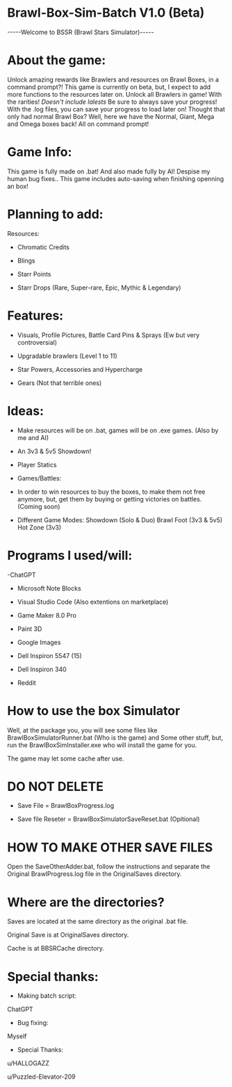 # Brawl-Box-Sim-Batch V1.0 (Beta)

-----Welcome to BSSR (Brawl Stars Simulator)-----

# About the game:

Unlock amazing rewards like Brawlers and resources on Brawl Boxes, in a command prompt?!
This game is currently on beta, but, I expect to add more functions to the resources later on.
Unlock all Brawlers in game! With the rarities! *Doesn't include lalests*
Be sure to always save your progress! With the .log files, you can save your progress to load later on!
Thought that only had normal Brawl Box? Well, here we have the Normal, Giant, Mega and Omega boxes back! All on command prompt!

# Game Info:
This game is fully made on .bat!
And also made fully by AI! Despise my human bug fixes..
This game includes auto-saving when finishing openning an box! 

# Planning to add:

Resources:

- Chromatic Credits

- Blings

- Starr Points

- Starr Drops (Rare, Super-rare, Epic, Mythic & Legendary)

# Features:

- Visuals, Profile Pictures, Battle Card Pins & Sprays (Ew but very controversial)

- Upgradable brawlers (Level 1 to 11)

- Star Powers, Accessories and Hypercharge

- Gears (Not that terrible ones)

# Ideas:

- Make resources will be on .bat, games will be on .exe games. (Also by me and AI)

- An 3v3 & 5v5 Showdown! 

- Player Statics

- Games/Battles:
 - In order to win resources to buy the boxes, to make them not free  anymore, but, get them by buying or getting victories on battles. (Coming soon)

 - Different Game Modes:
 Showdown (Solo & Duo)
 Brawl Foot (3v3 & 5v5)
 Hot Zone (3v3)

# Programs I used/will:

 -ChatGPT

- Microsoft Note Blocks

- Visual Studio Code (Also extentions on marketplace)

- Game Maker 8.0 Pro

- Paint 3D

- Google Images

- Dell Inspiron 5547 (15)

- Dell Inspiron 340 

- Reddit
  
# How to use the box Simulator

Well, at the package you, you will see some files like BrawlBoxSimulatorRunner.bat (Who is the game) and Some other stuff, but, run the BrawlBoxSimInstaller.exe who will install the game for you. 

The game may let some cache after use.

# DO NOT DELETE

- Save File = BrawlBoxProgress.log

- Save file Reseter = BrawlBoxSimulatorSaveReset.bat (Opitional)


# HOW TO MAKE OTHER SAVE FILES

Open the SaveOtherAdder.bat, follow the instructions and separate the Original BrawlProgress.log file in the OriginalSaves directory.

# Where are the directories?

Saves are located at the same directory as the original .bat file.

Original Save is at OriginalSaves directory.

Cache is at BBSRCache directory.

# Special thanks:

- Making batch script:

ChatGPT

- Bug fixing:

Myself 

- Special Thanks:

u/HALLOGAZZ

u/Puzzled-Elevator-209

